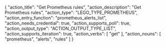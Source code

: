 {
"action_title": "Get Prometheus rules",
"action_description": "Get Prometheus rules",
"action_type": "LEGO_TYPE_PROMETHEUS",
"action_entry_function": "prometheus_alerts_list",
"action_needs_credential": true,
"action_supports_poll": true,
"action_output_type": "ACTION_OUTPUT_TYPE_LIST",
"action_supports_iteration": true,
"action_verbs": [
"get"
],
"action_nouns": [
"prometheus",
"alerts",
"rules"
]
}
